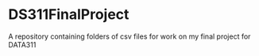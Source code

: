 # DS311FinalProject
A repository containing folders of csv files for work on my final project for DATA311
